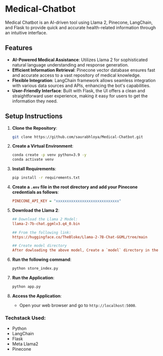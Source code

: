 # Medical-Chatbot

Medical Chatbot is an AI-driven tool using Llama 2, Pinecone, LangChain, and Flask to provide quick and accurate health-related information through an intuitive interface.

## Features

- **AI-Powered Medical Assistance**: Utilizes Llama 2 for sophisticated natural language understanding and response generation.
- **Efficient Information Retrieval**: Pinecone vector database ensures fast and accurate access to a vast repository of medical knowledge.
- **Flexible Integration**: LangChain framework allows seamless integration with various data sources and APIs, enhancing the bot's capabilities.
- **User-Friendly Interface**: Built with Flask, the UI offers a clean and straightforward user experience, making it easy for users to get the information they need.

## Setup Instructions

1. **Clone the Repository**:
    ```bash
    git clone https://github.com/saurabhloya/Medical-Chatbot.git
    ```

2. **Create a Virtual Environment**:
   ```bash
   conda create -p venv python=3.9 -y
   conda activate venv
   ```

3. **Install Requirements**:
   ```bash
   pip install -r requirements.txt
   ```


4. **Create a `.env` file in the root directory and add your Pinecone credentials as follows**:

    ```ini
    PINECONE_API_KEY = "xxxxxxxxxxxxxxxxxxxxxxxxxxxxx"
    ```


5. **Download the Llama 2**:

    ```ini
    ## Download the Llama 2 Model:
    llama-2-7b-chat.ggmlv3.q4_0.bin

    ## From the following link:
    https://huggingface.co/TheBloke/Llama-2-7B-Chat-GGML/tree/main

    ## Create model directory
    After dowloading the above model, Create a `model` directory in the root directory and save your dowloaded llama 2 model
    ```

6. **Run the following command**:
    ```bash
    python store_index.py
    ```

7. **Run the Application**:
    ```bash
    python app.py
    ```

8. **Access the Application**:
   - Open your web browser and go to `http://localhost:5000`.

### Techstack Used:

- Python
- LangChain
- Flask
- Meta Llama2
- Pinecone

